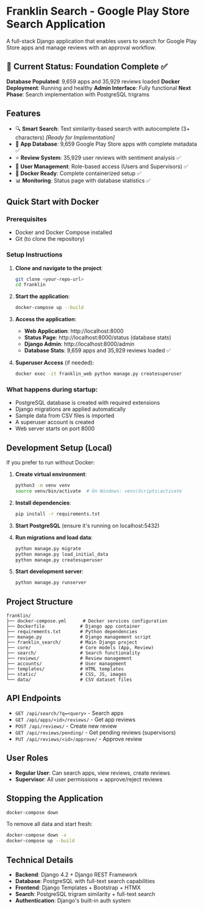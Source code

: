 # Franklin Search - Google Play Store Search Application

A full-stack Django application that enables users to search for Google Play Store apps and manage reviews with an approval workflow.

## 🚀 Current Status: Foundation Complete ✅

**Database Populated**: 9,659 apps and 35,929 reviews loaded
**Docker Deployment**: Running and healthy
**Admin Interface**: Fully functional
**Next Phase**: Search implementation with PostgreSQL trigrams

## Features

- 🔍 **Smart Search**: Text similarity-based search with autocomplete (3+ characters) *[Ready for Implementation]*
- 📱 **App Database**: 9,659 Google Play Store apps with complete metadata ✅
- ⭐ **Review System**: 35,929 user reviews with sentiment analysis ✅
- 👥 **User Management**: Role-based access (Users and Supervisors) ✅
- 🐳 **Docker Ready**: Complete containerized setup ✅
- 📊 **Monitoring**: Status page with database statistics ✅

## Quick Start with Docker

### Prerequisites
- Docker and Docker Compose installed
- Git (to clone the repository)

### Setup Instructions

1. **Clone and navigate to the project**:
   ```bash
   git clone <your-repo-url>
   cd franklin
   ```

2. **Start the application**:
   ```bash
   docker-compose up --build
   ```

3. **Access the application**:
   - **Web Application**: http://localhost:8000
   - **Status Page**: http://localhost:8000/status (database stats)
   - **Django Admin**: http://localhost:8000/admin
   - **Database Stats**: 9,659 apps and 35,929 reviews loaded ✅

4. **Superuser Access** (if needed):
   ```bash
   docker exec -it franklin_web python manage.py createsuperuser
   ```

### What happens during startup:
- PostgreSQL database is created with required extensions
- Django migrations are applied automatically
- Sample data from CSV files is imported
- A superuser account is created
- Web server starts on port 8000

## Development Setup (Local)

If you prefer to run without Docker:

1. **Create virtual environment**:
   ```bash
   python3 -m venv venv
   source venv/bin/activate  # On Windows: venv\Scripts\activate
   ```

2. **Install dependencies**:
   ```bash
   pip install -r requirements.txt
   ```

3. **Start PostgreSQL** (ensure it's running on localhost:5432)

4. **Run migrations and load data**:
   ```bash
   python manage.py migrate
   python manage.py load_initial_data
   python manage.py createsuperuser
   ```

5. **Start development server**:
   ```bash
   python manage.py runserver
   ```

## Project Structure

```
franklin/
├── docker-compose.yml      # Docker services configuration
├── Dockerfile             # Django app container
├── requirements.txt       # Python dependencies
├── manage.py              # Django management script
├── franklin_search/       # Main Django project
├── core/                  # Core models (App, Review)
├── search/                # Search functionality
├── reviews/               # Review management
├── accounts/              # User management
├── templates/             # HTML templates
├── static/                # CSS, JS, images
└── data/                  # CSV dataset files
```

## API Endpoints

- `GET /api/search/?q=<query>` - Search apps
- `GET /api/apps/<id>/reviews/` - Get app reviews
- `POST /api/reviews/` - Create new review
- `GET /api/reviews/pending/` - Get pending reviews (supervisors)
- `PUT /api/reviews/<id>/approve/` - Approve review

## User Roles

- **Regular User**: Can search apps, view reviews, create reviews
- **Supervisor**: All user permissions + approve/reject reviews

## Stopping the Application

```bash
docker-compose down
```

To remove all data and start fresh:
```bash
docker-compose down -v
docker-compose up --build
```

## Technical Details

- **Backend**: Django 4.2 + Django REST Framework
- **Database**: PostgreSQL with full-text search capabilities
- **Frontend**: Django Templates + Bootstrap + HTMX
- **Search**: PostgreSQL trigram similarity + full-text search
- **Authentication**: Django's built-in auth system
